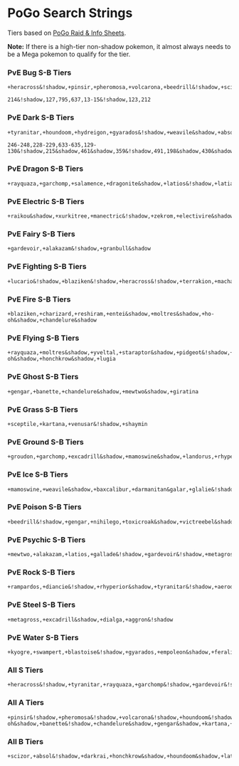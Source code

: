 # PoGo Search Strings
Tiers based on [PoGo Raid & Info Sheets](https://docs.google.com/spreadsheets/d/1avftwmBHszB0s1_5-Z_REvvAMXdLk0vMJI3GYsSWGkg/edit#gid=318359852).

**Note:** If there is a high-tier non-shadow pokemon, it almost always needs to be a Mega pokemon to qualify for the tier. 

### PvE Bug S-B Tiers

```
+heracross&!shadow,+pinsir,+pheromosa,+volcarona,+beedrill&!shadow,+scizor
```

```
214&!shadow,127,795,637,13-15&!shadow,123,212
```

### PvE Dark S-B Tiers

```
+tyranitar,+houndoom,+hydreigon,+gyarados&!shadow,+weavile&shadow,+absol&!shadow,+darkrai,+honchkrow&shadow
```

```
246-248,228-229,633-635,129-130&!shadow,215&shadow,461&shadow,359&!shadow,491,198&shadow,430&shadow
```

### PvE Dragon S-B Tiers

```
+rayquaza,+garchomp,+salamence,+dragonite&shadow,+latios&!shadow,+latias
```

### PvE Electric S-B Tiers

```
+raikou&shadow,+xurkitree,+manectric&!shadow,+zekrom,+electivire&shadow,+zapdos&shadow,+thundurus,+magnezone&shadow,+luxray&shadow,+ampharos&!shadow
```

### PvE Fairy S-B Tiers

```
+gardevoir,+alakazam&!shadow,+granbull&shadow
```

### PvE Fighting S-B Tiers

```
+lucario&!shadow,+blaziken&!shadow,+heracross&!shadow,+terrakion,+machamp&shadow,+keldeo,+alakazam&!shadow,+hariyama&shadow
```

### PvE Fire S-B Tiers

```
+blaziken,+charizard,+reshiram,+entei&shadow,+moltres&shadow,+ho-oh&shadow,+chandelure&shadow
```

### PvE Flying S-B Tiers

```
+rayquaza,+moltres&shadow,+yveltal,+staraptor&shadow,+pidgeot&!shadow,+ho-oh&shadow,+honchkrow&shadow,+lugia
```

### PvE Ghost S-B Tiers

```
+gengar,+banette,+chandelure&shadow,+mewtwo&shadow,+giratina
```

### PvE Grass S-B Tiers

```
+sceptile,+kartana,+venusar&!shadow,+shaymin
```

### PvE Ground S-B Tiers

```
+groudon,+garchomp,+excadrill&shadow,+mamoswine&shadow,+landorus,+rhyperior&shadow
```

### PvE Ice S-B Tiers

```
+mamoswine,+weavile&shadow,+baxcalibur,+darmanitan&galar,+glalie&!shadow,+mewtwo&shadow
```

### PvE Poison S-B Tiers

```
+beedrill&!shadow,+gengar,+nihilego,+toxicroak&shadow,+victreebel&shadow,+vileplume&shadow,+roserade
```

### PvE Psychic S-B Tiers

```
+mewtwo,+alakazam,+latios,+gallade&!shadow,+gardevoir&!shadow,+metagross,+hoopa
```

### PvE Rock S-B Tiers

```
+rampardos,+diancie&!shadow,+rhyperior&shadow,+tyranitar&!shadow,+aerodactyl&!shadow,+gigalith&shadow
```

### PvE Steel S-B Tiers

```
+metagross,+excadrill&shadow,+dialga,+aggron&!shadow
```

### PvE Water S-B Tiers

```
+kyogre,+swampert,+blastoise&!shadow,+gyarados,+empoleon&shadow,+feraligatr&shadow,crawdaunt&shadow
```

### All S Tiers

```
+heracross&!shadow,+tyranitar,+rayquaza,+garchomp&!shadow,+gardevoir&!shadow,+lucario&!shadow,+blaziken&!shadow,+charizard&!shadow,+rayquaza&!shadow,+gengar&!shadow,+sceptile&!shadow,+groudon&!shadow,+mamoswine&shadow,+beedrill&!shadow,+mewtwo&shadow,+alakazam&!shadow,+rampardos&shadow,+metagross&shadow,+kyogre&shadow,+swampert&!shadow,+blastoise&!shadow
```

### All A Tiers

```
+pinsir&!shadow,+pheromosa&!shadow,+volcarona&!shadow,+houndoom&!shadow,+hydreigon,+weavile&shadow,+salamence,+garchomp&shadow,+dragonite&shadow,+latios&!shadow,+raikou&shadow,+xurkitree,+manectric&!shadow,+zekrom,+electivire&shadow,+zapdos&shadow,+thundurus,+magnezone&shadow,+gardevoir&shadow,+terrakion,+machamp&shadow,+reshiram,+blaziken&shadow,+moltres&shadow,+yveltal,+staraptor&shadow,+pidgeot&!shadow,+ho-oh&shadow,+banette&!shadow,+chandelure&shadow,+gengar&shadow,+kartana,+venusaur&!shadow,+excadrill&shadow,+baxcalibur&!shadow,+darmanitan&galar,+nihilego,+toxicroak&shadow,+mewtwo&!shadow,+gallade&!shadow,+diancie&!shadow,+rhyperior&shadow,+metagross&!shadow,+excadrill&shadow,+gyarados&!shadow,+kyogre&!shadow,+swampert&shadow,+empoleon&shadow,+feraligatr&shadow
```

### All B Tiers

```
+scizor,+absol&!shadow,+darkrai,+honchkrow&shadow,+houndoom&shadow,+latias&!shadow,+latios&shadow,+luxray&shadow,+ampharos&!shadow,+granbull&shadow,+keldeo,+hariyama&shadow,+entei&shadow,+moltres&shadow,+chandelure&shadow,+charizard&shadow,+lugia,+giratina,+shaymin,+sceptile&shadow,+landorus,+mamoswine&!shadow,+glalie&!shadow,+victreebel&shadow,+vileplume&shadow,+hoopa,+alakazam&shadow,+aerodactyl&!shadow,+gigalith&shadow,+dialga,+aggron&!shadow,+gyarados&shadow,+crawdaunt&shadow,+roserade
```
